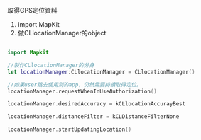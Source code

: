 取得GPS定位資料
1. import MapKit
2. 做CLlocationManager的object


```Swift

import Mapkit

//製作CLlocationManager的分身
let locationManager:CLlocationManager = CLlocationManager()

//如果user跳去使用別的app，仍然需要持續取得定位。
locationManager.requestWhenInUseAuthorization()

locationManager.desiredAccuracy = kCLlocationAccurayBest

locationManager.distanceFilter = kCLDistanceFilterNone

locationManager.startUpdatingLocation()

```
